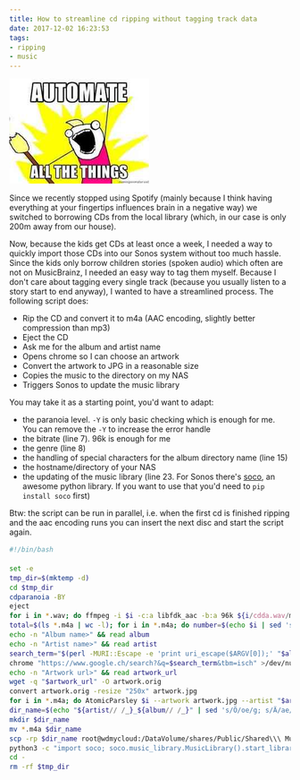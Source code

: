 ```yaml
---
title: How to streamline cd ripping without tagging track data
date: 2017-12-02 16:23:53
tags:
- ripping
- music
---
```


![CD tower to rip](/images/automate.jpg)

Since we recently stopped using Spotify (mainly because I think having everything at your fingertips influences brain in a negative way) we switched to borrowing CDs from the local library (which, in our case is only 200m away from our house).

Now, because the kids get CDs at least once a week, I needed a way to quickly import those CDs into our Sonos system without too much hassle. Since the kids only borrow children stories (spoken audio) which often are not on MusicBrainz, I needed an easy way to tag them myself. Because I don't care about tagging every single track (because you usually listen to a story start to end anyway), I wanted to have a streamlined process. The following script does:

- Rip the CD and convert it to m4a (AAC encoding, slightly better compression than mp3)
- Eject the CD
- Ask me for the album and artist name
- Opens chrome so I can choose an artwork
- Convert the artwork to JPG in a reasonable size
- Copies the music to the directory on my NAS
- Triggers Sonos to update the music library

<!-- more -->

You may take it as a starting point, you'd want to adapt:

- the paranoia level. `-Y` is only basic checking which is enough for me. You can remove the `-Y` to increase the error handle
- the bitrate (line 7). 96k is enough for me
- the genre (line 8)
- the handling of special characters for the album directory name (line 15)
- the hostname/directory of your NAS
- the updating of the music library (line 23. For Sonos there's [soco](https://github.com/SoCo/SoCo), an awesome python library. If you want to use that you'd need to `pip install soco` first)

Btw: the script can be run in parallel, i.e. when the first cd is finished ripping and the aac encoding runs you can insert the next disc and start the script again.

```bash
#!/bin/bash

set -e
tmp_dir=$(mktemp -d)
cd $tmp_dir
cdparanoia -BY
eject
for i in *.wav; do ffmpeg -i $i -c:a libfdk_aac -b:a 96k ${i/cdda.wav/m4a}; done
total=$(ls *.m4a | wc -l); for i in *.m4a; do number=$(echo $i | sed 's/^track\([0-9]\+\).*/\1/'); AtomicParsley $i --tracknum "$number/$total" --title "Track $number" --genre "Kinder Geschichten" --overWrite; done
echo -n "Album name>" && read album
echo -n "Artist name>" && read artist
search_term="$(perl -MURI::Escape -e 'print uri_escape($ARGV[0]);' "$album $artist cd")"
chrome "https://www.google.ch/search?&q=$search_term&tbm=isch" >/dev/null 2>/dev/null &
echo -n "Artwork url>" && read artwork_url
wget -q "$artwork_url" -O artwork.orig
convert artwork.orig -resize "250x" artwork.jpg
for i in *.m4a; do AtomicParsley $i --artwork artwork.jpg --artist "$artist" --album "$album" --overWrite; done
dir_name=$(echo "${artist// /_}_${album// /_}" | sed 's/Ö/oe/g; s/Ä/ae/g; s/Ü/ue/g; s/ä/ae/g; s/ö/oe/g; s/ü/ue/g' | tr '[:upper:]' '[:lower:]')
mkdir $dir_name
mv *.m4a $dir_name
scp -rp $dir_name root@wdmycloud:/DataVolume/shares/Public/Shared\\\ Music/kinder
python3 -c "import soco; soco.music_library.MusicLibrary().start_library_update()"
cd -
rm -rf $tmp_dir
```
